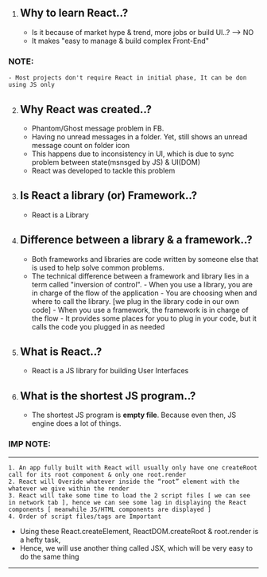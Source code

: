 1. ## Why to learn React..?
    - Is it because of market hype & trend, more jobs or build UI..?    --> NO
    - It makes "easy to manage & build complex Front-End"

### NOTE:
    - Most projects don't require React in initial phase, It can be don using JS only

2. ## Why React was created..?
    - Phantom/Ghost message problem in FB.
    - Having no unread messages in a folder.  Yet, still shows an unread message count on folder icon
    - This happens due to inconsistency in UI, which is due to sync problem between state(msnsged by JS) & UI(DOM)
    - React was developed to tackle this problem

3. ## Is React a library (or) Framework..?
    - React is a Library

4. ## Difference between a library & a framework..?
    - Both frameworks and libraries are code written by someone else that is used to help solve common problems.
    - The technical difference between a framework and library lies in a term called "inversion of control".
            - When you use a library, you are in charge of the flow of the application
            - You are choosing when and where to call the library. [we plug in the library code in our own code]
            - When you use a framework, the framework is in charge of the flow
            - It provides some places for you to plug in your code, but it calls the code you plugged in as needed

5. ## What is React..?
    - React is a JS library for building User Interfaces

6. ## What is the shortest JS program..?
    - The shortest JS program is **empty file**. Because even then, JS engine does a lot of things.

### IMP NOTE:
------------
    1. An app fully built with React will usually only have one createRoot call for its root component & only one root.render
    2. React will Overide whatever inside the “root” element with the whatever we give within the render
    3. React will take some time to load the 2 script files [ we can see in network tab ], hence we can see some lag in displaying the React components [ meanwhile JS/HTML components are displayed ]
    4. Order of script files/tags are Important


- Using these React.createElement, ReactDOM.createRoot &  root.render is a hefty task,
- Hence, we will use another thing called JSX, which will be very easy to do the same thing

**************************************************************************************************************************

